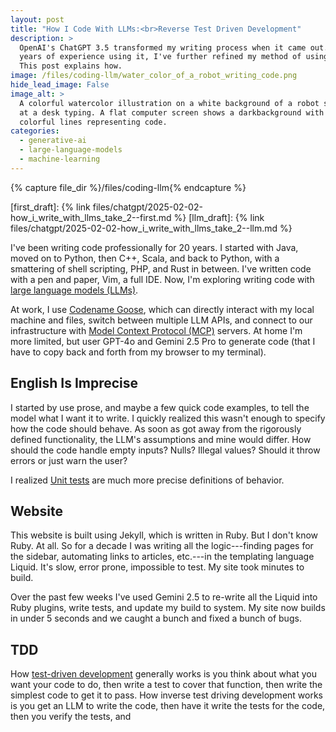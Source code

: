 ```yaml
---
layout: post
title: "How I Code With LLMs:<br>Reverse Test Driven Development"
description: >
  OpenAI's ChatGPT 3.5 transformed my writing process when it came out. After
  years of experience using it, I've further refined my method of using LLMs.
  This post explains how.
image: /files/coding-llm/water_color_of_a_robot_writing_code.png
hide_lead_image: False
image_alt: >
  A colorful watercolor illustration on a white background of a robot sitting
  at a desk typing. A flat computer screen shows a darkbackground with
  colorful lines representing code.
categories:
  - generative-ai
  - large-language-models
  - machine-learning
---
```


{% capture file_dir %}/files/coding-llm{% endcapture %}

[first_draft]: {% link files/chatgpt/2025-02-02-how_i_write_with_llms_take_2--first.md %}
[llm_draft]: {% link files/chatgpt/2025-02-02-how_i_write_with_llms_take_2--llm.md %}

I've been writing code professionally for 20 years. I started with Java, moved
on to Python, then C++, Scala, and back to Python, with a smattering of shell
scripting, PHP, and Rust in between. I've written code with a pen and paper,
Vim, a full IDE. Now, I'm exploring writing code with [large language
models (LLMs)][llms].

[llms]: https://en.wikipedia.org/wiki/Large_language_model

At work, I use [Codename Goose][goose], which can directly interact with my
local machine and files, switch between multiple LLM APIs, and connect to our
infrastructure with [Model Context Protocol (MCP)][mcp] servers. At home I'm
more limited, but user GPT-4o and Gemini 2.5 Pro to generate code (that I have
to copy back and forth from my browser to my terminal).

[goose]: https://block.github.io/goose/
[mcp]: https://en.wikipedia.org/wiki/Model_Context_Protocol

## English Is Imprecise

I started by use prose, and maybe a few quick code examples, to tell the model
what I want it to write. I quickly realized this wasn't enough to specify how
the code should behave. As soon as got away from the rigorously defined
functionality, the LLM's assumptions and mine would differ. How should the
code handle empty inputs? Nulls? Illegal values? Should it throw errors or
just warn the user?

I realized [Unit tests][tests] are much more precise definitions of behavior.

[tests]: https://en.wikipedia.org/wiki/Unit_testing

## Website

This website is built using Jekyll, which is written in Ruby. But I don't know
Ruby. At all. So for a decade I was writing all the logic---finding pages for
the sidebar, automating links to articles, etc.---in the templating language
Liquid. It's slow, error prone, impossible to test. My site took minutes to
build.

Over the past few weeks I've used Gemini 2.5 to re-write all the Liquid into
Ruby plugins, write tests, and update my build to system. My site now builds
in under 5 seconds and we caught a bunch and fixed a bunch of bugs.

## TDD

How [test-driven development][tdd] generally works is you think about what you
want your code to do, then write a test to cover that function, then write the
simplest code to get it to pass. How inverse test driving development works is
you get an LLM to write the code, then have it write the tests for the code,
then you verify the tests, and 

[tdd]: https://en.wikipedia.org/wiki/Test-driven_development


